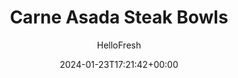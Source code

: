 ---
draft: true # Use this only for setting draft status
hidden: false # Use this to hide unwanted recipes
slug: # <post-title>
title: 'Carne Asada Steak Bowls'
description: "There are few things more satisfying than steak for dinner. Until now! These carne-loaded bowls are hearty, filling, and most of all—absolutely delicious. Tender bites of seared, Southwest-spiced steak are piled atop fluffy lime rice along with fresh tomato salsa, Monterey Jack cheese, and zingy pickled jalapeño. For a finishing touch, the bowls are topped with avocado crema. One bite will have you bowled over."
image: https://img.hellofresh.com/f_auto,fl_lossy,q_auto,w_1200/hellofresh_s3/image/carne-asada-steak-bowls-4fa372b7.jpg
date: 2024-01-23T17:21:42+00:00
author: HelloFresh

tags: ['Family Friendly']
categories: "main course"
cuisines: "Mexican"
allergens: ['Milk']

calories: 780
preptime: ['30 minutes']
cooktime: # 180 = 3 Hours | In minutes
totaltime: PT30M
servings: 2

links:
  - description: "There are few things more satisfying than steak for dinner. Until now! These carne-loaded bowls are hearty, filling, and most of all—absolutely delicious. Tender bites of seared, Southwest-spiced steak are piled atop fluffy lime rice along with fresh tomato salsa, Monterey Jack cheese, and zingy pickled jalapeño. For a finishing touch, the bowls are topped with avocado crema. One bite will have you bowled over."
    website: https://www.hellofresh.com/recipes/carne-asada-steak-bowls-5d4866089697b100155ba6e9
    image: https://img.hellofresh.com/f_auto,fl_lossy,q_auto,w_1200/hellofresh_s3/image/carne-asada-steak-bowls-4fa372b7.jpg
 
weight: # 1 | You can add weight to some posts to override the default sorting (date descending)

comments: false # Keep False

ingredients: ['2 unit Scallions', '¾ cup Jasmine Rice', '1 unit Roma Tomato', '1 unit Lime', '1 unit Jalapeño', '4 tablespoon Guacamole', '2 tablespoon Sour Cream', '10 ounce Diced Steak', '1 tablespoon Southwest Spice Blend', '¼ cup Monterey Jack Cheese', '1 tablespoon Butter', '1 teaspoon Vegetable Oil', ' Salt', ' Pepper', '½ teaspoon Sugar']

instructionTitles: ['Prep and Cook Rice', 'Make Salsa', 'PICKLE JALAPEÑO', 'Make Avocado Crema', 'Cook Steak', 'Finish and Serve']
instructions: ['Wash and dry all produce. Trim and thinly slice scallions, separating whites from greens. Melt 1 TBSP butter in a small pot over medium-high heat. Add scallion whites and cook, stirring, until softened, 1-2 minutes. Stir in rice, 1¼ cups water (2¼ cups for 4 servings), and a pinch of salt. Bring to a boil, then cover and reduce to a low simmer. Cook until rice is tender, 15-18 minutes. Keep covered off heat until ready to serve.', 'Dice tomato. Zest and quarter lime. In a small bowl, combine tomato, scallion greens, a squeeze of lime juice, and half the lime zest. Season with salt and pepper.', 'Slice jalapeño into thin rounds, removing ribs and seeds for less heat. In a second small bowl, combine jalapeño, 1 TBSP hot water, ½ tsp sugar (1 tsp for 4 servings), juice from half the lime (whole lime for 4), and a pinch of salt.', 'In a third small bowl, combine guacamole, sour cream, and a squeeze of lime juice.', 'Pat diced steak dry with paper towels; season with salt and pepper. Heat a drizzle of oil in a large pan over high heat. Once oil is shimmering, add steak and sprinkle with Southwest Spice. Cook, stirring occasionally, until browned and cooked through, 2-3 minutes. (TIP: Lower heat if steak begins to brown too quickly.) Turn off heat. Season with salt and pepper.', 'Fluff rice with a fork; stir in remaining lime zest and season with salt. Divide between bowls. Top rice with diced steak, salsa, avocado crema, as much pickled jalapeño as you like, and Monterey Jack. Serve with any remaining lime wedges on the side.']
---